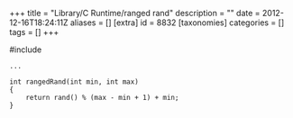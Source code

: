 +++
title = "Library/C Runtime/ranged rand"
description = ""
date = 2012-12-16T18:24:11Z
aliases = []
[extra]
id = 8832
[taxonomies]
categories = []
tags = []
+++

#include <cstdlib>
    
    ...
    
    int rangedRand(int min, int max)
    {
        return rand() % (max - min + 1) + min;
    }
